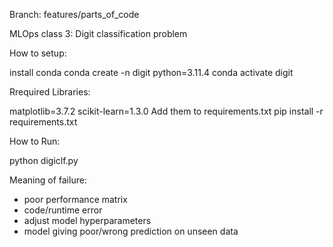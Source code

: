 Branch: features/parts_of_code

MLOps class 3: Digit classification problem

How to setup:

install conda
conda create -n digit python=3.11.4
conda activate digit


Rrequired Libraries:

matplotlib=3.7.2
scikit-learn=1.3.0
Add them to requirements.txt
pip install -r requirements.txt

How to Run:

python digiclf.py


Meaning of failure:

- poor performance matrix
- code/runtime error
- adjust model hyperparameters
- model giving poor/wrong prediction on unseen data



